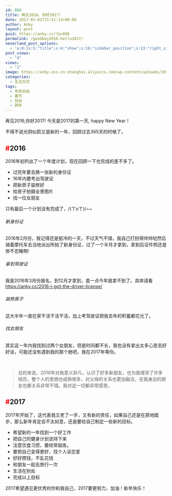 ```yaml
---
id: 886
title: 再见2016，你好2017!
date: 2017-01-01T15:51:13+08:00
author: Anky
layout: post
guid: https://anky.cc/?p=886
permalink: /goodbey2016-hello2017/
neverland_post_options:
  - 'a:8:{s:5:"title";s:4:"show";s:16:"sidebar_position";s:13:"right_sidebar";s:17:"post_format_video";s:0:"";s:21:"post_format_link_href";s:0:"";s:22:"post_format_link_title";s:0:"";s:22:"post_format_quote_text";s:0:"";s:24:"post_format_quote_author";s:0:"";s:17:"post_format_audio";s:0:"";}'
post_views:
  - "4"
views:
  - "1"
image: https://anky.oss-cn-shanghai.aliyuncs.com/wp-content/uploads/2017/01/happy-new-year-2017-wallpaper2-1.jpg
categories:
  - 生活方式
tags:
  - 年终总结
  - 春节
  - 目标
  - 跨年
---
```

<!--more-->

再见2016,你好2017! 今天是2017的第一天, happy New Year！

不得不说光阴似箭又是新的一年，回顾过去365天的时候了。

## <span style="color: #ff0000;">#</span>2016

2016年初列出了一个年度计划，现在回顾一下也完成的差不多了。

  * 过完年要去换一张新的身份证
  * 16年内要考出驾驶证
  * 把新房子装修好
  * 给房子拍摄全景图片
  * 找一位女朋友

只有最后一个计划没有完成了，/(ㄒoㄒ)/~~

###### 新身份证

2016年2月份，我记得还是挺冷的一天，不过天气不错，我自己打扮得帅帅哒然后骑着摩托车去当地派出所拍了新身份证，过了一个半月才拿到，拿到后证件照还是惨不忍睹啊!

###### 拿到驾驶证

我是2016年3月份报名，到12月才拿到，差一点今年就拿不到了。具体请看<a href="https://anky.cc/2016-i-got-the-driver-license/" target="_blank">https://anky.cc/2016-i-got-the-driver-license/</a>

###### 装修房子

这大半年一直在家干活干活干活，加上考驾驶证把我去年的积蓄都花光了。

###### 找女朋友

其实这一年内我找到过两个女朋友，但是时间都不长，我也没有拿出太多心思去好好谈，可能还没有遇到我的那个她吧，我在2017年等你。

&nbsp;

> 总的来说，2016年对我意义非凡，认识了好多新朋友，也为我增添了许多经历，整个人的思想也成熟很多，对父母的关系也更加融洽，在我身边的朋友也都关系非常不错。我对这一切都非常感恩。

## <span style="color: #ff0000;">#</span>2017

2017年开始了，这代表我又老了一岁，又有新的责任，如果自己还是在原地踏步，那么新年肯定会不太如意，还是要给自己制定一些新的目标。

  * 希望新的一年找到一个好工作
  * 把自己的健身计划坚持下来
  * 注意饮食习惯，要经常锻炼。
  * 要把自己变得更好，找个人谈恋爱
  * 好好攒钱，不乱花钱
  * 和朋友一起去旅行一次
  * 生活在别处
  * 完成以上目标

2017希望遇见更优秀的你和我自己，2017要更努力，加油！新年快乐！

&nbsp;